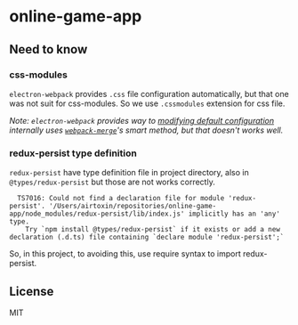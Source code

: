 # online-game-app

## Need to know

### css-modules

`electron-webpack` provides `.css` file configuration automatically, but that one was not suit for css-modules.
So we use `.cssmodules` extension for css file.

_Note: `electron-webpack` provides way to [modifying default configuration](https://webpack.electron.build/modifying-webpack-configurations) internally uses [`webpack-merge`](https://github.com/survivejs/webpack-merge)'s smart method, but that doesn't works well._ 

### redux-persist type definition

`redux-persist` have type definition file in project directory, also in `@types/redux-persist` but those are not works correctly.

```
  TS7016: Could not find a declaration file for module 'redux-persist'. '/Users/airtoxin/repositories/online-game-app/node_modules/redux-persist/lib/index.js' implicitly has an 'any' type.
    Try `npm install @types/redux-persist` if it exists or add a new declaration (.d.ts) file containing `declare module 'redux-persist';`
```

So, in this project, to avoiding this, use require syntax to import redux-persist.

## License

MIT
